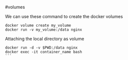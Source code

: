 #volumes

We can use these command to create the docker volumes


````
docker volume create my_volume
docker run -v my_volume:/data nginx
````


Attaching the local directory as volume 

````
docker run -d -v $PWD:/data nginx
docker exec -it container_name bash
```